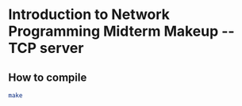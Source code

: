 # Introduction to Network Programming Midterm Makeup -- TCP server

## How to compile
```bash
make
```
